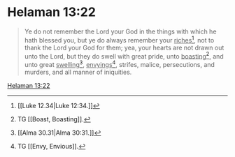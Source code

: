 # Helaman 13:22

> Ye do not remember the Lord your God in the things with which he hath blessed you, but ye do always remember your <u>riches</u>[^a], not to thank the Lord your God for them; yea, your hearts are not drawn out unto the Lord, but they do swell with great pride, unto <u>boasting</u>[^b], and unto great <u>swelling</u>[^c], <u>envyings</u>[^d], strifes, malice, persecutions, and murders, and all manner of iniquities.

[Helaman 13:22](https://www.churchofjesuschrist.org/study/scriptures/bofm/hel/13?lang=eng&id=p22#p22)


[^a]: [[Luke 12.34|Luke 12:34.]]
[^b]: TG [[Boast, Boasting]].
[^c]: [[Alma 30.31|Alma 30:31.]]
[^d]: TG [[Envy, Envious]].
